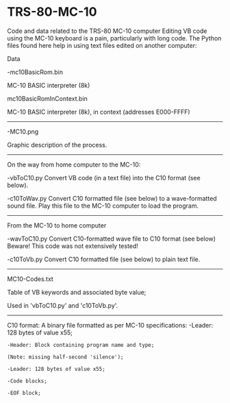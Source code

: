 # TRS-80-MC-10
Code and data related to the TRS-80 MC-10 computer
Editing VB code using the MC-10 keyboard is a pain, particularly with long code.
The Python files found here help in using text files edited on another computer:

Data

-mc10BasicRom.bin

  MC-10 BASIC interpreter (8k)
  
mc10BasicRomInContext.bin

  MC-10 BASIC interpreter (8k), in context (addresses E000-FFFF)


-----------------------------------------------------------

-MC10.png

  Graphic description of the process.

-----------------------------------------------------------

On the way from home computer to the MC-10:

-vbToC10.py
  Convert VB code (in a text file) into the C10 format (see below).
  
-c10ToWav.py
  Convert C10 formatted file (see below) to a wave-formatted sound file.
  Play this file to the MC-10 computer to load the program.

-----------------------------------------------------------

From the MC-10 to home computer

-wavToC10.py
  Convert C10-formatted wave file to C10 format (see below)
  Beware! This code was not extensively tested!
  
-c10ToVb.py
  Convert C10 formatted file (see below) to plain text file.
  
-----------------------------------------------------------

MC10-Codes.txt

  Table of VB keywords and associated byte value;
  
  Used in 'vbToC10.py' and 'c10ToVb.py'.
  
-----------------------------------------------------------

C10 format:
  A binary file formatted as per MC-10 specifications:
    -Leader: 128 bytes of value x55;
    
    -Header: Block containing program name and type;
    
    (Note: missing half-second 'silence');
    
    -Leader: 128 bytes of value x55;
    
    -Code blocks;
    
    -EOF block;
    
    
